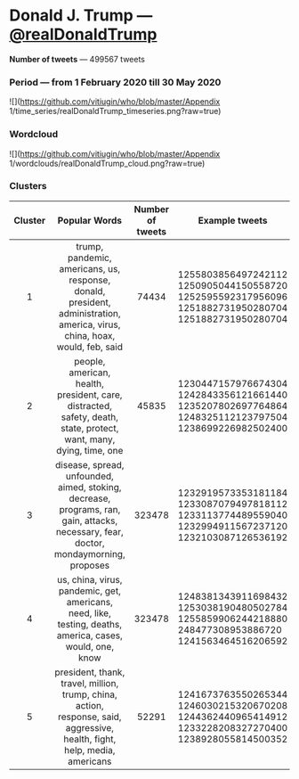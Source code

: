 # Donald J. Trump — [@realDonaldTrump](https://twitter.com/realDonaldTrump)

**Number of tweets** — 499567 tweets



### Period — from 1 February 2020 till 30 May 2020



![](https://github.com/vitiugin/who/blob/master/Appendix 1/time_series/realDonaldTrump_timeseries.png?raw=true)



### Wordcloud

![](https://github.com/vitiugin/who/blob/master/Appendix 1/wordclouds/realDonaldTrump_cloud.png?raw=true)



### Clusters

| **Cluster** |                      **Popular Words**                       | **Number of tweets** | **Example tweets**                                          |
| :---------: | :----------------------------------------------------------: | :------------------: | ------------------------------------------------------------ |
|      1      | trump, pandemic, americans, us, response, donald, president, administration, america, virus, china, hoax, would, feb, said |        74434        | 1255803856497242112<br />1250905044150558720<br />1252595592317956096<br />1251882731950280704<br />1251882731950280704 |
|      2      | people, american, health, president, care, distracted, safety, death, state, protect, want, many, dying, time, one |        45835         | 1230447157976674304<br />1242843356121661440<br />1235207802697764864<br />1248325112123797504<br />1238699226982502400 |
|      3      | disease, spread, unfounded, aimed, stoking, decrease, programs, ran, gain, attacks, necessary, fear, doctor, mondaymorning, proposes |        323478         | 1232919573353181184<br />1233087079497818112<br />1233113774489559040<br />1232994911567237120<br />1232103087126536192 |
|      4      | us, china, virus, pandemic, get, americans, need, like, testing, deaths, america, cases, would, one, know |         323478          | 1248381343911698432<br />1253038190480502784<br />1255859906244218880 <br />248477308953886720<br />1241563464516206592 |
|      5      | president, thank, travel, million, trump, china, action, response, said, aggressive, health, fight, help, media, americans |         52291          | 1241673763550265344<br />1246030215320670208<br />1244362440965414912<br />1233228208327270400<br />1238928055814500352 |
